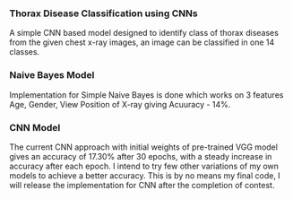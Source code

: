 ### Thorax Disease Classification using CNNs
A simple CNN based model designed to identify class of thorax diseases from the given chest x-ray images, an image can be classified in one 14 classes.

### Naive Bayes Model
Implementation for Simple Naive Bayes is done which works on 3 features Age, Gender, View Position of X-ray giving Acuuracy - 14%.

### CNN Model
The current CNN approach with initial weights of pre-trained VGG model gives an accuracy of 17.30% after 30 epochs, with a steady increase in accuracy after each epoch. I intend to try few other variations of my own models to achieve a better accuracy. 
This is by no means my final code, I will release the implementation for CNN after the completion of contest.
